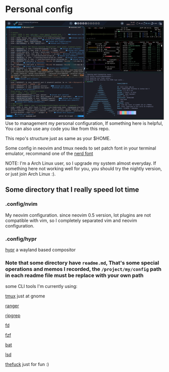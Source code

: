 # Personal config
![screenshot](./screenshot.png)
Use to management my personal configuration, If something here is helpful, You can also use any code you like from this repo.

This repo's structure just as same as your $HOME.

Some config in neovim and tmux needs to set patch font in your terminal emulator, recommand one of the [nerd font](https://github.com/ryanoasis/nerd-fonts)

NOTE: I'm a Arch Linux user, so I upgrade my system almost everyday. If something here not working well for you, you should try the nightly version, or just join Arch Linux :).

## Some directory that I really speed lot time

### .config/nvim
My neovim configuration. since neovim 0.5 version, lot plugins are not compatible with vim, so I completely separated vim and neovim configuration. 

### .config/hypr
[hypr](https://github.com/hyprwm/Hyprland) a wayland based compositor

### Note that some directory have `readme.md`, That's some special operations and memos I recorded, the `/project/my/config` path in each readme file must be replace with your own path

some CLI tools I'm currently using:

[tmux](https://github.com/tmux/tmux) just at gnome

[ranger](https://github.com/ranger/ranger)

[ripgrep](https://github.com/BurntSushi/ripgrep)

[fd](https://github.com/sharkdp/fd)

[fzf](https://github.com/junegunn/fzf)

[bat](https://github.com/sharkdp/bat)

[lsd](https://github.com/Peltoche/lsd)

[thefuck](https://github.com/nvbn/thefuck) just for fun :)


